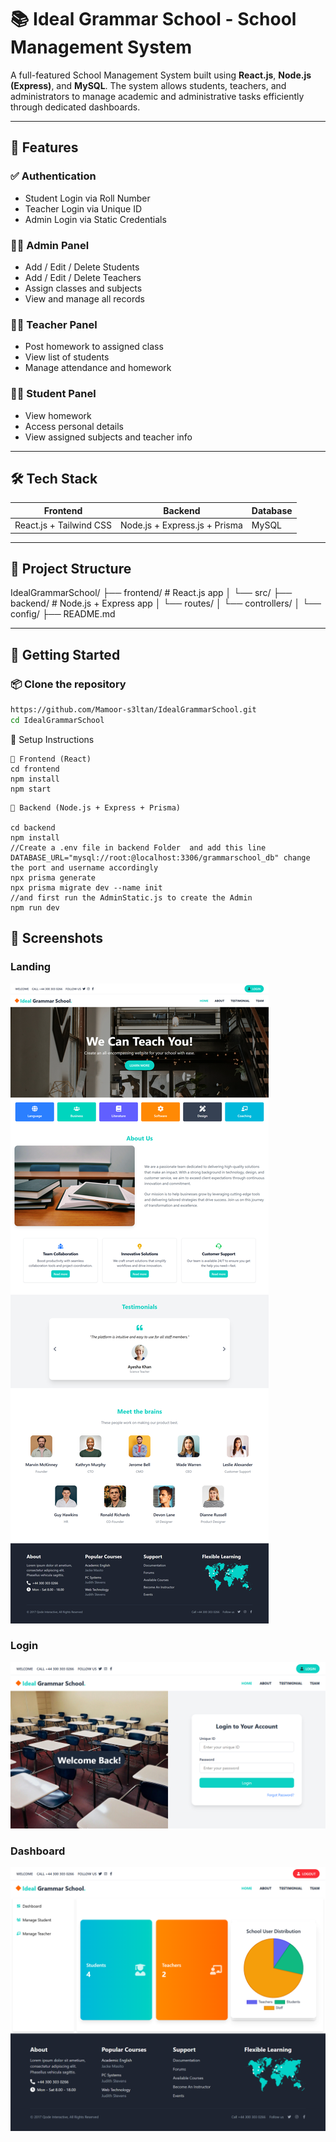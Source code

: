 # 📚 Ideal Grammar School - School Management System

A full-featured School Management System built using **React.js**, **Node.js (Express)**, and **MySQL**. The system allows students, teachers, and administrators to manage academic and administrative tasks efficiently through dedicated dashboards.

---

## 🧠 Features

### ✅ Authentication
- Student Login via Roll Number
- Teacher Login via Unique ID
- Admin Login via Static Credentials

### 🧑‍🏫 Admin Panel
- Add / Edit / Delete Students
- Add / Edit / Delete Teachers
- Assign classes and subjects
- View and manage all records

### 👨‍🏫 Teacher Panel
- Post homework to assigned class
- View list of students
- Manage attendance and homework

### 👨‍🎓 Student Panel
- View homework
- Access personal details
- View assigned subjects and teacher info

---

## 🛠️ Tech Stack

| Frontend | Backend | Database |
|----------|---------|----------|
| React.js + Tailwind CSS | Node.js + Express.js + Prisma | MySQL |

---

## 📁 Project Structure


IdealGrammarSchool/
├── frontend/ # React.js app
│ └── src/
├── backend/ # Node.js + Express app
│ └── routes/
│ └── controllers/
│ └── config/
├── README.md

---

## 🚀 Getting Started

### 📦 Clone the repository

```bash
https://github.com/Mamoor-s3ltan/IdealGrammarSchool.git
cd IdealGrammarSchool
```
🔧 Setup Instructions
```
🔹 Frontend (React)
cd frontend
npm install
npm start
```
```
🔹 Backend (Node.js + Express + Prisma)

cd backend
npm install
//Create a .env file in backend Folder  and add this line DATABASE_URL="mysql://root:@localhost:3306/grammarschool_db" change the port and username accordingly
npx prisma generate
npx prisma migrate dev --name init
//and first run the AdminStatic.js to create the Admin
npm run dev
```


## 📸 Screenshots
### Landing
![Landing](./screenshots/LandingPage.png)
### Login
![Login Page](./screenshots/LoginPage.png)
### Dashboard
![Dashboard](./screenshots/AdminDashboard.png)